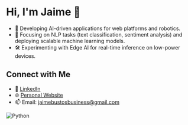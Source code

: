 # Hi, I'm Jaime 👋
- 🔭 Developing AI-driven applications for web platforms and robotics.
- 🌱 Focusing on NLP tasks (text classification, sentiment analysis) and deploying scalable machine learning models.
- 🛠️ Experimenting with Edge AI for real-time inference on low-power devices. 


## Connect with Me
- 💼 [LinkedIn](https://linkedin.com/in/jaimebustosjr)  
- 🌐 [Personal Website](https://jaimebustos.com)  
- 📫 Email: jaimebustosbusiness@gmail.com

![Python](https://img.shields.io/badge/Python-3.8-blue)
